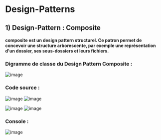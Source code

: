 # Design-Patterns

## 1) Design-Pattern : Composite

#### composite est un design pattern structurel. Ce patron permet de concevoir une structure arborescente, par exemple une représentation d'un dossier, ses sous-dossiers et leurs fichiers.

### Digramme de classe du Design Pattern  Composite :



![image](https://user-images.githubusercontent.com/62555214/138134003-d3113387-28a1-4c3f-abce-47f2f4ea5bcc.png)

### Code source :

![image](https://user-images.githubusercontent.com/62555214/138134204-c66c3710-3348-454f-acc0-deb8340e492a.png)    ![image](https://user-images.githubusercontent.com/62555214/138134304-b08ff345-72bf-4731-a5f6-535f6d3e1c30.png)

![image](https://user-images.githubusercontent.com/62555214/138136052-443633d3-eb5e-43d3-aeaf-f605e1417247.png)  ![image](https://user-images.githubusercontent.com/62555214/138135706-86825ffa-73ed-4229-8137-81ae2258fa6a.png)

### Console : 

![image](https://user-images.githubusercontent.com/62555214/138136225-6cba94d6-78ff-4618-b7a7-180423e05929.png)



 





